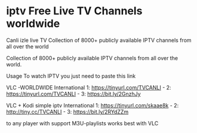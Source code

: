 # iptv Free Live TV Channels worldwide
Canli izle live TV Collection of 8000+ publicly available IPTV channels from all over the world

Collection of 8000+ publicly available IPTV channels from all over the world.

Usage To watch IPTV you just need to paste this link

VLC -WORLDWIDE International 1: https://tinyurl.com/TVCANLI - 2: https://tinyurl.com/TVCANLI - 3: https://bit.ly/2GnzhJy

VLC + Kodi simple iptv International 1: https://tinyurl.com/skaae8k - 2: http://tiny.cc/TVCANLI    -   3: https://bit.ly/2RYdZZm

to any player with support M3U-playlists works best with VLC
